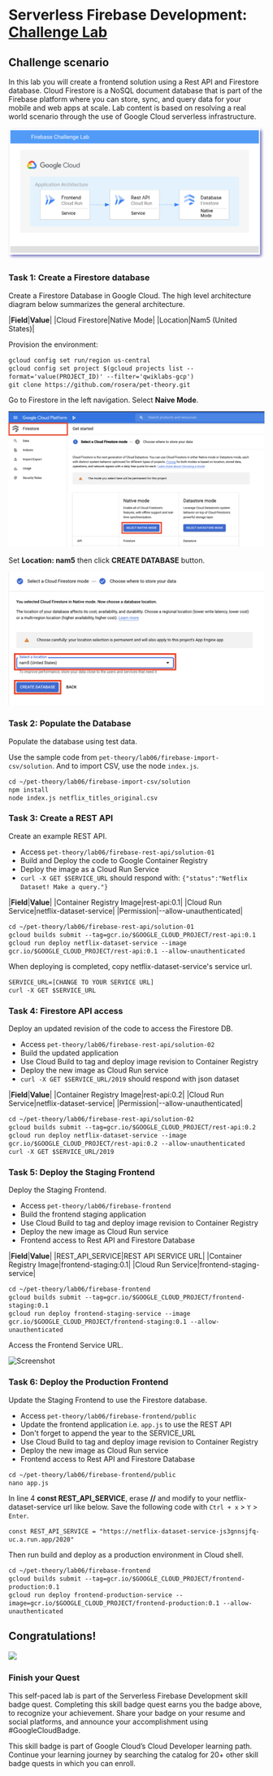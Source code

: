 # Serverless Firebase Development: [Challenge Lab](https://www.qwiklabs.com/focuses/14677?parent=catalog)

## Challenge scenario
In this lab you will create a frontend solution using a Rest API and Firestore database. Cloud Firestore is a NoSQL document database that is part of the Firebase platform where you can store, sync, and query data for your mobile and web apps at scale. Lab content is based on resolving a real world scenario through the use of Google Cloud serverless infrastructure.

![Screenshot](https://github.com/jjk-dev/qwiklabs-challenge-lab-gcp/blob/main/img/Serverless-Firebase-Development-1.png)

### Task 1: Create a Firestore database
Create a Firestore Database in Google Cloud. The high level architecture diagram below summarizes the general architecture.

|**Field**|**Value**|
|Cloud Firestore|Native Mode|
|Location|Nam5 (United States)|

Provision the environment:
```
gcloud config set run/region us-central
gcloud config set project $(gcloud projects list --format='value(PROJECT_ID)' --filter='qwiklabs-gcp')
git clone https://github.com/rosera/pet-theory.git
```
Go to Firestore in the left navigation. Select **Naive Mode**.

![Screenshot](https://github.com/jjk-dev/qwiklabs-challenge-lab-gcp/blob/main/img/Serverless-Firebase-Development-2.png)

Set **Location: nam5** then click **CREATE DATABASE** button.

![Screenshot](https://github.com/jjk-dev/qwiklabs-challenge-lab-gcp/blob/main/img/Serverless-Firebase-Development-3.png)


### Task 2: Populate the Database
Populate the database using test data.

Use the sample code from `pet-theory/lab06/firebase-import-csv/solution`. And to import CSV, use the node `index.js`.
```
cd ~/pet-theory/lab06/firebase-import-csv/solution
npm install
node index.js netflix_titles_original.csv
```

### Task 3: Create a REST API
Create an example REST API.
- Access `pet-theory/lab06/firebase-rest-api/solution-01`
- Build and Deploy the code to Google Container Registry
- Deploy the image as a Cloud Run Service
- `curl -X GET $SERVICE_URL` should respond with:
```{"status":"Netflix Dataset! Make a query."}```

|**Field**|**Value**|
|Container Registry Image|rest-api:0.1|
|Cloud Run Service|netflix-dataset-service|
|Permission|--allow-unauthenticated|

```
cd ~/pet-theory/lab06/firebase-rest-api/solution-01
gcloud builds submit --tag=gcr.io/$GOOGLE_CLOUD_PROJECT/rest-api:0.1
gcloud run deploy netflix-dataset-service --image gcr.io/$GOOGLE_CLOUD_PROJECT/rest-api:0.1 --allow-unauthenticated
```

When deploying is completed, copy netflix-dataset-service's service url.
```
SERVICE_URL=[CHANGE TO YOUR SERVICE URL]
curl -X GET $SERVICE_URL
```

### Task 4: Firestore API access
Deploy an updated revision of the code to access the Firestore DB.
- Access `pet-theory/lab06/firebase-rest-api/solution-02`
- Build the updated application
- Use Cloud Build to tag and deploy image revision to Container Registry
- Deploy the new image as Cloud Run service
- `curl -X GET $SERVICE_URL/2019` should respond with json dataset

|**Field**|**Value**|
|Container Registry Image|rest-api:0.2|
|Cloud Run Service|netflix-dataset-service|
|Permission|--allow-unauthenticated|

```
cd ~/pet-theory/lab06/firebase-rest-api/solution-02
gcloud builds submit --tag=gcr.io/$GOOGLE_CLOUD_PROJECT/rest-api:0.2
gcloud run deploy netflix-dataset-service --image gcr.io/$GOOGLE_CLOUD_PROJECT/rest-api:0.2 --allow-unauthenticated
curl -X GET $SERVICE_URL/2019
```

### Task 5: Deploy the Staging Frontend
Deploy the Staging Frontend.
- Access `pet-theory/lab06/firebase-frontend`
- Build the frontend staging application
- Use Cloud Build to tag and deploy image revision to Container Registry
- Deploy the new image as Cloud Run service
- Frontend access to Rest API and Firestore Database

|**Field**|**Value**|
|REST_API_SERVICE|REST API SERVICE URL|
|Container Registry Image|frontend-staging:0.1|
|Cloud Run Service|frontend-staging-service|

```
cd ~/pet-theory/lab06/firebase-frontend
gcloud builds submit --tag=gcr.io/$GOOGLE_CLOUD_PROJECT/frontend-staging:0.1
gcloud run deploy frontend-staging-service --image gcr.io/$GOOGLE_CLOUD_PROJECT/frontend-staging:0.1 --allow-unauthenticated
```

Access the Frontend Service URL.

![Screenshot](https://github.com/jjk-dev/qwiklabs-challenge-lab-gcp/blob/main/img/Serverless-Firebase-Development-4.png)

### Task 6: Deploy the Production Frontend
Update the Staging Frontend to use the Firestore database.
- Access `pet-theory/lab06/firebase-frontend/public`
- Update the frontend application i.e. `app.js` to use the REST API
- Don't forget to append the year to the SERVICE_URL
- Use Cloud Build to tag and deploy image revision to Container Registry
- Deploy the new image as Cloud Run service
- Frontend access to Rest API and Firestore Database

```
cd ~/pet-theory/lab06/firebase-frontend/public
nano app.js
```

In line 4 **const REST_API_SERVICE**, erase **//** and modify to your netflix-dataset-service url like below. Save the following code with `Ctrl + x` > `Y` > `Enter`.
```
const REST_API_SERVICE = "https://netflix-dataset-service-js3gnnsjfq-uc.a.run.app/2020" 
```

Then run build and deploy as a production environment in Cloud shell.
```
cd ~/pet-theory/lab06/firebase-frontend
gcloud builds submit --tag=gcr.io/$GOOGLE_CLOUD_PROJECT/frontend-production:0.1
gcloud run deploy frontend-production-service --image=gcr.io/$GOOGLE_CLOUD_PROJECT/frontend-production:0.1 --allow-unauthenticated
```

## Congratulations!
<img src="https://github.com/jjk-dev/qwiklabs-challenge-lab-gcp/blob/main/img/Serverless-Firebase-Development.png" height="150" />

### Finish your Quest
This self-paced lab is part of the Serverless Firebase Development skill badge quest. Completing this skill badge quest earns you the badge above, to recognize your achievement. Share your badge on your resume and social platforms, and announce your accomplishment using #GoogleCloudBadge.

This skill badge is part of Google Cloud’s Cloud Developer learning path. Continue your learning journey by searching the catalog for 20+ other skill badge quests in which you can enroll.
